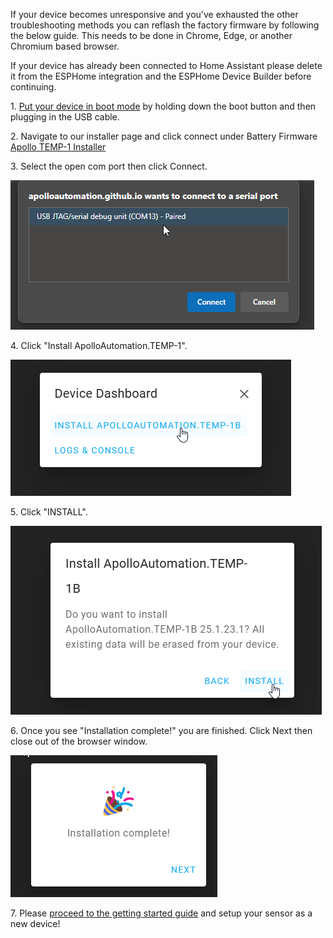 If your device becomes unresponsive and you've exhausted the other troubleshooting methods you can reflash the factory firmware by following the below guide. This needs to be done in Chrome, Edge, or another Chromium based browser.

If your device has already been connected to Home Assistant please delete it from the ESPHome integration and the ESPHome Device Builder before continuing.

1\. <a href="https://wiki.apolloautomation.com/products/temp1/troubleshooting/temp1-boot-mode/" target="_blank" rel="noopener">Put your device in boot mode</a> by holding down the boot button and then plugging in the USB cable.

2\. Navigate to our installer page and click connect under Battery Firmware [Apollo TEMP-1 Installer](https://apolloautomation.github.io/TEMP-1/)

3\. Select the open com port then click Connect.

![](assets/temp-1b-reflash-pic-2-1.png)

4\. Click "Install ApolloAutomation.TEMP-1".

![](assets/temp-1b-reflash-pic-3.png)

5\. Click "INSTALL".

![](assets/temp-1b-reflash-pic-4.png)

6\. Once you see "Installation complete!" you are finished. Click Next then close out of the browser window.

![](assets/temp-1b-reflash-pic-7.png)

7\. Please <a href="https://wiki.apolloautomation.com/products/general/setup/getting-started/" target="_blank" rel="noopener">proceed to the getting started guide</a> and setup your sensor as a new device!